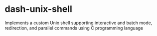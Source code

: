 # dash-unix-shell

Implements a custom Unix shell supporting interactive and batch mode, redirection, and parallel commands using C programming language
